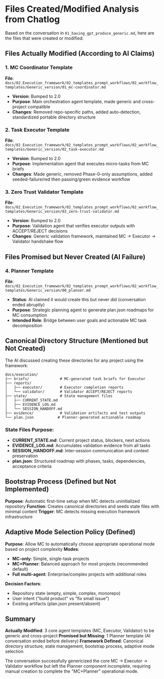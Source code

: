 # Files Created/Modified Analysis from Chatlog

Based on the conversation in `01_having_gpt_produce_generic.md`, here are the files that were created or modified:

## Files Actually Modified (According to AI Claims)

### 1. MC Coordinator Template
**File**: `docs/02_Execution_framework/02_templates_prompt_workflows/02_workflow_templates/Generic_version/01_mc-coordinator.md`
- **Version**: Bumped to 2.0
- **Purpose**: Main orchestration agent template, made generic and cross-project compatible
- **Changes**: Removed repo-specific paths, added auto-detection, standardized portable directory structure

### 2. Task Executor Template
**File**: `docs/02_Execution_framework/02_templates_prompt_workflows/02_workflow_templates/Generic_version/02_task-executor.md`
- **Version**: Bumped to 2.0
- **Purpose**: Implementation agent that executes micro-tasks from MC briefs
- **Changes**: Made generic, removed Phase-0-only assumptions, added seeded-failure/red then passing/green evidence workflow

### 3. Zero Trust Validator Template
**File**: `docs/02_Execution_framework/02_templates_prompt_workflows/02_workflow_templates/Generic_version/03_zero-trust-validator.md`
- **Version**: Bumped to 2.0
- **Purpose**: Validation agent that verifies executor outputs with ACCEPT/REJECT decisions
- **Changes**: Generic validation framework, maintained MC → Executor → Validator handshake flow

## Files Promised but Never Created (AI Failure)

### 4. Planner Template
**File**: `docs/02_Execution_framework/02_templates_prompt_workflows/02_workflow_templates/Generic_version/00_planner.md`
- **Status**: AI claimed it would create this but never did (conversation ended abruptly)
- **Purpose**: Strategic planning agent to generate plan.json roadmaps for MC consumption
- **Intended Role**: Bridge between user goals and actionable MC task decomposition

## Canonical Directory Structure (Mentioned but Not Created)

The AI discussed creating these directories for any project using the framework:

```
docs/execution/
├── briefs/              # MC-generated task briefs for Executor
├── reports/
│   ├── executor/        # Executor completion reports
│   └── validator/       # Validator ACCEPT/REJECT reports
├── state/               # State management files
│   ├── CURRENT_STATE.md
│   ├── EVIDENCE_LOG.md
│   └── SESSION_HANDOFF.md
├── evidence/            # Validation artifacts and test outputs
└── plan.json           # Planner-generated actionable roadmap
```

### State Files Purpose:
- **CURRENT_STATE.md**: Current project status, blockers, next actions
- **EVIDENCE_LOG.md**: Accumulates validation evidence from all tasks
- **SESSION_HANDOFF.md**: Inter-session communication and context preservation
- **plan.json**: Structured roadmap with phases, tasks, dependencies, acceptance criteria

## Bootstrap Process (Defined but Not Implemented)

**Purpose**: Automatic first-time setup when MC detects uninitialized repository
**Function**: Creates canonical directories and seeds state files with minimal content
**Trigger**: MC detects missing execution framework infrastructure

## Adaptive Mode Selection Policy (Defined)

**Purpose**: Allow MC to automatically choose appropriate operational mode based on project complexity
**Modes**:
- **MC-only**: Simple, single-task projects
- **MC+Planner**: Balanced approach for most projects (recommended default)
- **Full multi-agent**: Enterprise/complex projects with additional roles

**Decision Factors**:
- Repository state (empty, simple, complex, monorepo)
- User intent ("build product" vs "fix small issue")
- Existing artifacts (plan.json present/absent)

## Summary

**Actually Modified**: 3 core agent templates (MC, Executor, Validator) to be generic and cross-project
**Promised but Missing**: 1 Planner template (AI conversation ended before delivery)
**Framework Defined**: Canonical directory structure, state management, bootstrap process, adaptive mode selection

The conversation successfully genericized the core MC → Executor → Validator workflow but left the Planner component incomplete, requiring manual creation to complete the "MC+Planner" operational mode.
